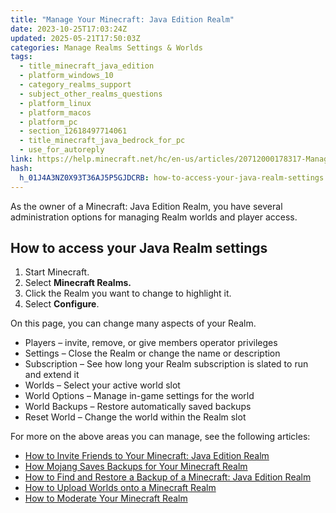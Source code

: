 ```yaml
---
title: "Manage Your Minecraft: Java Edition Realm"
date: 2023-10-25T17:03:24Z
updated: 2025-05-21T17:50:03Z
categories: Manage Realms Settings & Worlds
tags:
  - title_minecraft_java_edition
  - platform_windows_10
  - category_realms_support
  - subject_other_realms_questions
  - platform_linux
  - platform_macos
  - platform_pc
  - section_12618497714061
  - title_minecraft_java_bedrock_for_pc
  - use_for_autoreply
link: https://help.minecraft.net/hc/en-us/articles/20712000178317-Manage-Your-Minecraft-Java-Edition-Realm
hash:
  h_01J4A3NZ0X93T36AJ5P5GJDCRB: how-to-access-your-java-realm-settings
---
```


As the owner of a Minecraft: Java Edition Realm, you have several administration options for managing Realm worlds and player access.

## How to access your Java Realm settings

1.  Start Minecraft.
2.  Select **Minecraft Realms.**
3.  Click the Realm you want to change to highlight it.
4.  Select **Configure**.

On this page, you can change many aspects of your Realm.

- Players – invite, remove, or give members operator privileges
- Settings – Close the Realm or change the name or description
- Subscription – See how long your Realm subscription is slated to run and extend it
- Worlds – Select your active world slot
- World Options – Manage in-game settings for the world
- World Backups – Restore automatically saved backups
- Reset World – Change the world within the Realm slot

For more on the above areas you can manage, see the following articles:

- [How to Invite Friends to Your Minecraft: Java Edition Realm](../Create-or-Join-Realms/Invite-Friends-to-Your-Minecraft-Java-Edition-Realm.md)
- [How Mojang Saves Backups for Your Minecraft Realm](./How-Mojang-Saves-Backups-for-Your-Minecraft-Realm.md)
- [How to Find and Restore a Backup of a Minecraft: Java Edition Realm](./How-to-Find-and-Restore-a-Backup-of-a-Minecraft-Java-Edition-Realm.md)
- [How to Upload Worlds onto a Minecraft Realm](./How-to-Upload-Worlds-onto-a-Minecraft-Realm.md)
- [How to Moderate Your Minecraft Realm](./How-to-Moderate-Your-Minecraft-Realm.md)
